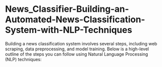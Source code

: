 # News_Classifier-Building-an-Automated-News-Classification-System-with-NLP-Techniques
Building a news classification system involves several steps, including web scraping, data preprocessing, and model training. Below is a high-level outline of the steps you can follow using Natural Language Processing (NLP) techniques:
